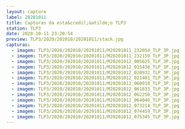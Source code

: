 ```yaml
---
layout: capture
label: 20201011
title: Capturas da esta&ccedil;&atilde;o TLP3
station: TLP3
date: 2020-10-11 23:20:54
preview: TLP3/2020/202010/20201011/stack.jpg
capturas:
  - imagem: TLP3/2020/202010/20201011/M20201011_232054_TLP_3P.jpg
  - imagem: TLP3/2020/202010/20201011/M20201011_232159_TLP_3P.jpg
  - imagem: TLP3/2020/202010/20201011/M20201012_005625_TLP_3P.jpg
  - imagem: TLP3/2020/202010/20201011/M20201012_015438_TLP_3P.jpg
  - imagem: TLP3/2020/202010/20201011/M20201012_020932_TLP_3P.jpg
  - imagem: TLP3/2020/202010/20201011/M20201012_021401_TLP_3P.jpg
  - imagem: TLP3/2020/202010/20201011/M20201012_060918_TLP_3P.jpg
  - imagem: TLP3/2020/202010/20201011/M20201012_061833_TLP_3P.jpg
  - imagem: TLP3/2020/202010/20201011/M20201012_062250_TLP_3P.jpg
  - imagem: TLP3/2020/202010/20201011/M20201012_064046_TLP_3P.jpg
  - imagem: TLP3/2020/202010/20201011/M20201012_073214_TLP_3P.jpg
  - imagem: TLP3/2020/202010/20201011/M20201012_074459_TLP_3P.jpg
  - imagem: TLP3/2020/202010/20201011/M20201012_075345_TLP_3P.jpg
---
```

